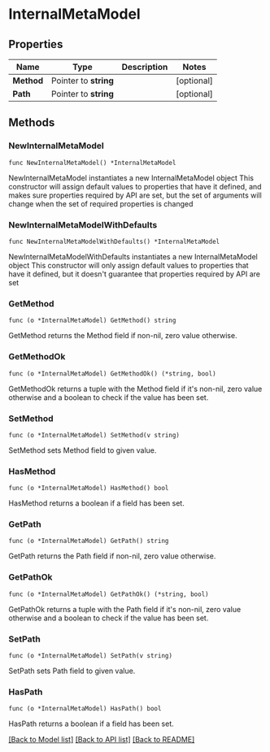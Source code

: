 # InternalMetaModel

## Properties

Name | Type | Description | Notes
------------ | ------------- | ------------- | -------------
**Method** | Pointer to **string** |  | [optional] 
**Path** | Pointer to **string** |  | [optional] 

## Methods

### NewInternalMetaModel

`func NewInternalMetaModel() *InternalMetaModel`

NewInternalMetaModel instantiates a new InternalMetaModel object
This constructor will assign default values to properties that have it defined,
and makes sure properties required by API are set, but the set of arguments
will change when the set of required properties is changed

### NewInternalMetaModelWithDefaults

`func NewInternalMetaModelWithDefaults() *InternalMetaModel`

NewInternalMetaModelWithDefaults instantiates a new InternalMetaModel object
This constructor will only assign default values to properties that have it defined,
but it doesn't guarantee that properties required by API are set

### GetMethod

`func (o *InternalMetaModel) GetMethod() string`

GetMethod returns the Method field if non-nil, zero value otherwise.

### GetMethodOk

`func (o *InternalMetaModel) GetMethodOk() (*string, bool)`

GetMethodOk returns a tuple with the Method field if it's non-nil, zero value otherwise
and a boolean to check if the value has been set.

### SetMethod

`func (o *InternalMetaModel) SetMethod(v string)`

SetMethod sets Method field to given value.

### HasMethod

`func (o *InternalMetaModel) HasMethod() bool`

HasMethod returns a boolean if a field has been set.

### GetPath

`func (o *InternalMetaModel) GetPath() string`

GetPath returns the Path field if non-nil, zero value otherwise.

### GetPathOk

`func (o *InternalMetaModel) GetPathOk() (*string, bool)`

GetPathOk returns a tuple with the Path field if it's non-nil, zero value otherwise
and a boolean to check if the value has been set.

### SetPath

`func (o *InternalMetaModel) SetPath(v string)`

SetPath sets Path field to given value.

### HasPath

`func (o *InternalMetaModel) HasPath() bool`

HasPath returns a boolean if a field has been set.


[[Back to Model list]](../README.md#documentation-for-models) [[Back to API list]](../README.md#documentation-for-api-endpoints) [[Back to README]](../README.md)


